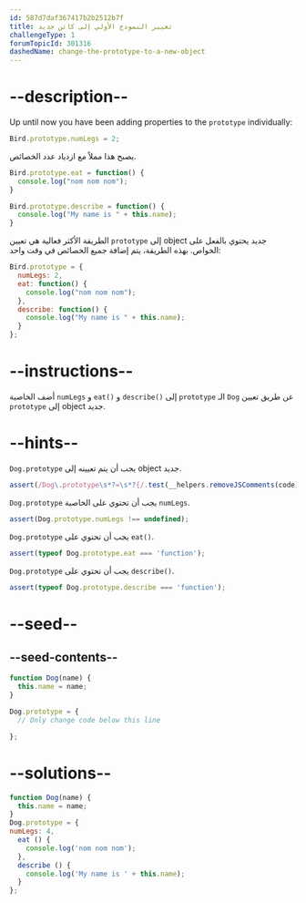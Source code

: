 ```yaml
---
id: 587d7daf367417b2b2512b7f
title: تغيير النموذج الأولي إلى كائن جديد
challengeType: 1
forumTopicId: 301316
dashedName: change-the-prototype-to-a-new-object
---
```


# --description--

Up until now you have been adding properties to the `prototype` individually:

```js
Bird.prototype.numLegs = 2;
```

يصبح هذا مملاً مع ازدياد عدد الخصائص.

```js
Bird.prototype.eat = function() {
  console.log("nom nom nom");
}

Bird.prototype.describe = function() {
  console.log("My name is " + this.name);
}
```

الطريقة الأكثر فعالية هي تعيين `prototype` إلى object جديد يحتوي بالفعل على الخواص. بهذه الطريقة، يتم إضافة جميع الخصائص في وقت واحد:

```js
Bird.prototype = {
  numLegs: 2, 
  eat: function() {
    console.log("nom nom nom");
  },
  describe: function() {
    console.log("My name is " + this.name);
  }
};
```

# --instructions--

أضف الخاصية `numLegs` و `eat()` و `describe()` إلى `prototype` الـ `Dog` عن طريق تعيين `prototype` إلى object جديد.

# --hints--

`Dog.prototype` يجب أن يتم تعيينه إلى object جديد.

```js
assert(/Dog\.prototype\s*?=\s*?{/.test(__helpers.removeJSComments(code)));
```

`Dog.prototype` يجب أن تحتوي على الخاصية `numLegs`.

```js
assert(Dog.prototype.numLegs !== undefined);
```

`Dog.prototype` يجب أن تحتوي على `eat()`.

```js
assert(typeof Dog.prototype.eat === 'function');
```

`Dog.prototype` يجب أن تحتوي على `describe()`.

```js
assert(typeof Dog.prototype.describe === 'function');
```

# --seed--

## --seed-contents--

```js
function Dog(name) {
  this.name = name;
}

Dog.prototype = {
  // Only change code below this line

};
```

# --solutions--

```js
function Dog(name) {
  this.name = name;
}
Dog.prototype = {
numLegs: 4,
  eat () {
    console.log('nom nom nom');
  },
  describe () {
    console.log('My name is ' + this.name);
  }
};
```
